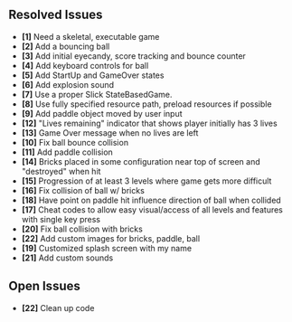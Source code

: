 ## Resolved Issues ##

- **[1]** Need a skeletal, executable game
- **[2]** Add a bouncing ball
- **[3]** Add initial eyecandy, score tracking and bounce counter
- **[4]** Add keyboard controls for ball
- **[5]** Add StartUp and GameOver states
- **[6]** Add explosion sound
- **[7]** Use a proper Slick StateBasedGame.
- **[8]** Use fully specified resource path, preload resources if possible
- **[9]** Add paddle object moved by user input
- **[12]** "Lives remaining" indicator that shows player initially has 3 lives
- **[13]** Game Over message when no lives are left
- **[10]** Fix ball bounce collision
- **[11]** Add paddle collision
- **[14]** Bricks placed in some configuration near top of screen and "destroyed" when hit
- **[15]** Progression of at least 3 levels where game gets more difficult
- **[16]** Fix collision of ball w/ bricks
- **[18]** Have point on paddle hit influence direction of ball when collided
- **[17]** Cheat codes to allow easy visual/access of all levels and features with single key press
- **[20]** Fix ball collision with bricks
- **[22]** Add custom images for bricks, paddle, ball
- **[19]** Customized splash screen with my name
- **[21]** Add custom sounds

## Open Issues ##

- **[22]** Clean up code